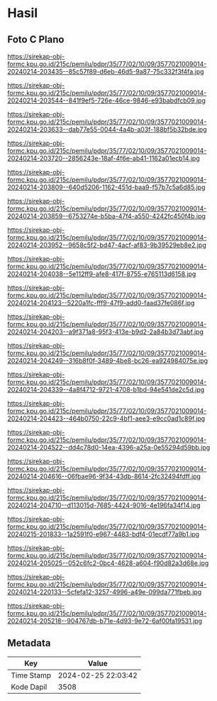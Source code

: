 # Hasil

## Foto C Plano

https://sirekap-obj-formc.kpu.go.id/215c/pemilu/pdpr/35/77/02/10/09/3577021009014-20240214-203435--85c57f89-d6eb-46d5-9a87-75c332f3f4fa.jpg

https://sirekap-obj-formc.kpu.go.id/215c/pemilu/pdpr/35/77/02/10/09/3577021009014-20240214-203544--841f9ef5-726e-46ce-9846-e93babdfcb09.jpg

https://sirekap-obj-formc.kpu.go.id/215c/pemilu/pdpr/35/77/02/10/09/3577021009014-20240214-203633--dab77e55-0044-4a4b-a03f-188bf5b32bde.jpg

https://sirekap-obj-formc.kpu.go.id/215c/pemilu/pdpr/35/77/02/10/09/3577021009014-20240214-203720--2856243e-18af-4f6e-ab41-1162a01ecb14.jpg

https://sirekap-obj-formc.kpu.go.id/215c/pemilu/pdpr/35/77/02/10/09/3577021009014-20240214-203809--640d5206-1162-451d-baa9-f57b7c5a6d85.jpg

https://sirekap-obj-formc.kpu.go.id/215c/pemilu/pdpr/35/77/02/10/09/3577021009014-20240214-203859--6753274e-b5ba-47f4-a550-4242fc450f4b.jpg

https://sirekap-obj-formc.kpu.go.id/215c/pemilu/pdpr/35/77/02/10/09/3577021009014-20240214-203952--9658c5f2-bd47-4acf-af83-9b39529eb8e2.jpg

https://sirekap-obj-formc.kpu.go.id/215c/pemilu/pdpr/35/77/02/10/09/3577021009014-20240214-204038--5e112ff9-afe8-417f-8755-e765113d6158.jpg

https://sirekap-obj-formc.kpu.go.id/215c/pemilu/pdpr/35/77/02/10/09/3577021009014-20240214-204123--5220a1fc-fff9-47f9-add0-faad37fe086f.jpg

https://sirekap-obj-formc.kpu.go.id/215c/pemilu/pdpr/35/77/02/10/09/3577021009014-20240214-204203--a9f371a8-95f3-413e-b9d2-2a84b3d73abf.jpg

https://sirekap-obj-formc.kpu.go.id/215c/pemilu/pdpr/35/77/02/10/09/3577021009014-20240214-204249--316b8f0f-3489-4be8-bc26-ea924984075e.jpg

https://sirekap-obj-formc.kpu.go.id/215c/pemilu/pdpr/35/77/02/10/09/3577021009014-20240214-204339--4a8f4712-9721-4708-b1bd-94e541de2c5d.jpg

https://sirekap-obj-formc.kpu.go.id/215c/pemilu/pdpr/35/77/02/10/09/3577021009014-20240214-204423--464b0750-22c9-4bf1-aee3-e9cc0ad1c89f.jpg

https://sirekap-obj-formc.kpu.go.id/215c/pemilu/pdpr/35/77/02/10/09/3577021009014-20240214-204522--dd4c78d0-14ea-4396-a25a-0e55294d59bb.jpg

https://sirekap-obj-formc.kpu.go.id/215c/pemilu/pdpr/35/77/02/10/09/3577021009014-20240214-204616--06fbae96-9f34-43db-8614-2fc32494fdff.jpg

https://sirekap-obj-formc.kpu.go.id/215c/pemilu/pdpr/35/77/02/10/09/3577021009014-20240214-204710--d113015d-7685-4424-9016-4e196fa34f14.jpg

https://sirekap-obj-formc.kpu.go.id/215c/pemilu/pdpr/35/77/02/10/09/3577021009014-20240215-201833--1a2591f0-e967-4483-bdf4-01ecdf77a9b1.jpg

https://sirekap-obj-formc.kpu.go.id/215c/pemilu/pdpr/35/77/02/10/09/3577021009014-20240214-205025--052c6fc2-0bc4-4628-a604-f90d82a3d68e.jpg

https://sirekap-obj-formc.kpu.go.id/215c/pemilu/pdpr/35/77/02/10/09/3577021009014-20240214-220133--5cfefa12-3257-4996-a49e-099da771fbeb.jpg

https://sirekap-obj-formc.kpu.go.id/215c/pemilu/pdpr/35/77/02/10/09/3577021009014-20240214-205218--904767db-b71e-4d93-9e72-6af00fa19531.jpg


## Metadata

| Key        | Value               |
| ---------- | ------------------- |
| Time Stamp | 2024-02-25 22:03:42 |
| Kode Dapil | 3508                |



